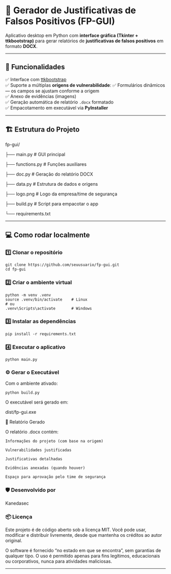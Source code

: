 # 🧾 Gerador de Justificativas de Falsos Positivos (FP-GUI)

Aplicativo desktop em Python com **interface gráfica (Tkinter + ttkbootstrap)** para gerar relatórios de **justificativas de falsos positivos** em formato **DOCX**.

---

## 🚀 Funcionalidades

✅ Interface com [ttkbootstrap](https://github.com/israel-dryer/ttkbootstrap)  
✅ Suporte a múltiplas **origens de vulnerabilidade**:
✅ Formulários dinâmicos — os campos se ajustam conforme a origem  
✅ Anexo de evidências (imagens)  
✅ Geração automática de relatório `.docx` formatado  
✅ Empacotamento em executável via **PyInstaller**

---

## 🏗️ Estrutura do Projeto

fp-gui/

├── main.py # GUI principal

├── functions.py # Funções auxiliares

├── doc.py # Geração do relatório DOCX

├── data.py # Estrutura de dados e origens

├── logo.png # Logo da empresa/time de segurança

├── build.py # Script para empacotar o app

└── requirements.txt


---

## 💻 Como rodar localmente

### 1️⃣   Clonar o repositório 
```
git clone https://github.com/seuusuario/fp-gui.git
cd fp-gui
```

### 2️⃣   Criar o ambiente virtual
```
python -m venv .venv
source .venv/bin/activate    # Linux
# ou
.venv\Scripts\activate       # Windows
```

### 3️⃣ Instalar as dependências
```
pip install -r requirements.txt
```

### 4️⃣ Executar o aplicativo
```
python main.py
```

### ⚙️ Gerar o Executável

Com o ambiente ativado:
```
python build.py
```

O executável será gerado em:

dist/fp-gui.exe

📄 Relatório Gerado

O relatório .docx contém:

    Informações do projeto (com base na origem)

    Vulnerabilidades justificadas

    Justificativas detalhadas

    Evidências anexadas (quando houver)

    Espaço para aprovação pelo time de segurança

### 🛡️ Desenvolvido por

Kanedasec

### 📦 Licença

Este projeto é de código aberto sob a licença MIT.
Você pode usar, modificar e distribuir livremente, desde que mantenha os créditos ao autor original.

O software é fornecido “no estado em que se encontra”, sem garantias de qualquer tipo.
O uso é permitido apenas para fins legítimos, educacionais ou corporativos, nunca para atividades maliciosas.

---
